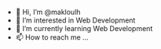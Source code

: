 - 👋 Hi, I’m @makloulh
- 👀 I’m interested in Web Development
- 🌱 I’m currently learning Web Development
- 📫 How to reach me ...

<!---
makloulh/makloulh is a ✨ special ✨ repository because its `README.md` (this file) appears on your GitHub profile.
You can click the Preview link to take a look at your changes.
--->
